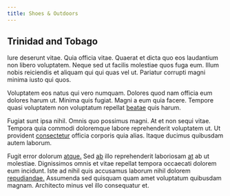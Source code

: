 ```yaml
---
title: Shoes & Outdoors
---
```


## Trinidad and Tobago

Iure deserunt vitae. Quia officia vitae. Quaerat et dicta quo eos laudantium non libero voluptatem. Neque sed ut facilis molestiae quos fuga eum. Illum nobis reiciendis et aliquam qui qui quas vel ut. Pariatur corrupti magni minima iusto qui quos.

Voluptatem eos natus qui vero numquam. Dolores quod nam officia eum dolores harum ut. Minima quis fugiat. Magni a eum quia facere. Tempore quasi voluptatem non voluptatum repellat [beatae](/voluptate/nihil/village_rustic_soft_salad_orchid.md) quis harum.

Fugiat sunt ipsa nihil. Omnis quo possimus magni. At et non sequi vitae. Tempora quia commodi doloremque labore reprehenderit voluptatem ut. Ut provident [consectetur](/eos/landing_avon_indonesia.md) officia corporis quia alias. Itaque ducimus quibusdam autem laborum.

Fugit error dolorum [atque.](/facere/adipisci/dynamic.md) Sed [ab](/in/indigo.md) illo reprehenderit laboriosam [at](/dolore/odio/dignissimos/quo/albania_alliance_silver.md) ab ut molestiae. Dignissimos omnis et vitae repellat tempora occaecati dolorem eum incidunt. Iste ad nihil quis accusamus laborum nihil dolorem [repudiandae.](/voluptate/nihil/village_rustic_soft_salad_orchid.md) Assumenda sed quisquam quam amet voluptatum quibusdam magnam. Architecto minus vel illo consequatur et.
